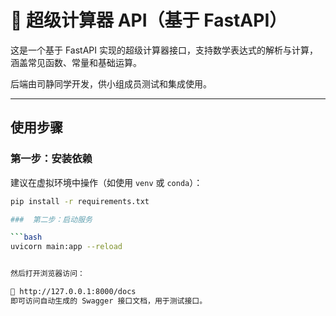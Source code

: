 # 🧮 超级计算器 API（基于 FastAPI）

这是一个基于 FastAPI 实现的超级计算器接口，支持数学表达式的解析与计算，涵盖常见函数、常量和基础运算。

后端由司静同学开发，供小组成员测试和集成使用。

---

##  使用步骤

### 第一步：安装依赖

建议在虚拟环境中操作（如使用 `venv` 或 `conda`）：

```bash
pip install -r requirements.txt

###  第二步：启动服务

```bash
uvicorn main:app --reload


然后打开浏览器访问：

📍 http://127.0.0.1:8000/docs
即可访问自动生成的 Swagger 接口文档，用于测试接口。
